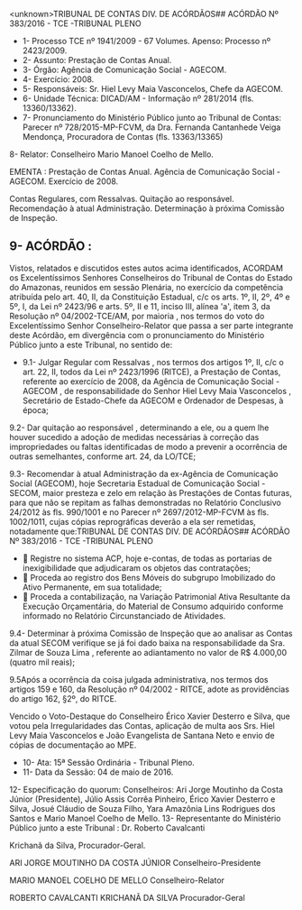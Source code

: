 &lt;unknown&gt;TRIBUNAL DE CONTAS DIV. DE ACÓRDÃOS## ACÓRDÃO Nº 383/2016 - TCE -TRIBUNAL PLENO

- 1- Processo TCE nº 1941/2009 - 67 Volumes. Apenso: Processo nº 2423/2009.
- 2- Assunto: Prestação de Contas Anual.
- 3- Órgão: Agência de Comunicação Social - AGECOM.
- 4- Exercício: 2008.
- 5- Responsáveis: Sr. Hiel Levy Maia Vasconcelos, Chefe da AGECOM.
- 6- Unidade Técnica: DICAD/AM - Informação nº 281/2014 (fls. 13360/13362).
- 7-  Pronunciamento  do Ministério Público  junto  ao Tribunal  de Contas: Parecer  nº 728/2015-MP-FCVM,  da  Dra.  Fernanda  Cantanhede  Veiga  Mendonça,  Procuradora  de Contas (fls. 13363/13365)

8- Relator: Conselheiro Mario Manoel Coelho de Mello.

EMENTA : Prestação de Contas Anual. Agência de Comunicação  Social  -  AGECOM.    Exercício  de 2008.

Contas  Regulares,  com  Ressalvas.  Quitação  ao responsável. Recomendação à atual Administração. Determinação à próxima Comissão de Inspeção.

## 9- ACÓRDÃO :

Vistos, relatados e discutidos estes autos acima identificados, ACORDAM os Excelentíssimos Senhores Conselheiros do Tribunal de Contas do Estado do Amazonas, reunidos em sessão Plenária, no exercício da competência atribuída pelo  art.  40,  II, da Constituição Estadual, c/c os arts. 1º, II, 2º, 4º e 5º, I, da Lei nº 2423/96 e arts. 5º, II e 11, inciso III,  alínea 'a', item 3, da Resolução nº 04/2002-TCE/AM, por maioria , nos termos do voto do Excelentíssimo Senhor Conselheiro-Relator que passa a ser parte integrante deste Acórdão, em divergência com o pronunciamento do Ministério Público junto a este Tribunal, no sentido de:

- 9.1- Julgar Regular com Ressalvas , nos termos dos artigos 1º, II, c/c o art. 22, II, todos da Lei nº 2423/1996 (RITCE), a Prestação de Contas, referente ao exercício de  2008,  da Agência  de  Comunicação  Social -AGECOM ,  de  responsabilidade  do Senhor Hiel  Levy  Maia  Vasconcelos , Secretário  de  Estado-Chefe  da  AGECOM  e Ordenador de Despesas, à época;

9.2- Dar quitação ao responsável , determinando a ele, ou a quem lhe houver sucedido  a  adoção  de  medidas  necessárias  à  correção  das  impropriedades  ou  faltas identificadas de modo a prevenir a ocorrência de outras semelhantes, conforme art. 24, da LO/TCE;

9.3- Recomendar à atual Administração da ex-Agência de Comunicação Social  (AGECOM), hoje  Secretaria  Estadual  de  Comunicação  Social  -  SECOM,  maior presteza e zelo em relação às Prestações de Contas futuras, para que não se repitam as falhas demonstradas no Relatório Conclusivo 24/2012  às fls. 990/1001 e no Parecer nº 2697/2012-MP-FCVM  às  fls.  1002/1011,  cujas  cópias  reprográficas  deverão  a  ela  ser remetidas, notadamente que:TRIBUNAL DE CONTAS DIV. DE ACÓRDÃOS## ACÓRDÃO Nº 383/2016 - TCE -TRIBUNAL PLENO

-  Registre  no  sistema  ACP,  hoje  e-contas,  de  todas  as  portarias  de inexigibilidade que adjudicaram os objetos das contratações;
-  Proceda ao registro dos Bens Móveis do subgrupo Imobilizado do Ativo Permanente, em sua totalidade;
-  Proceda a contabilização, na Variação Patrimonial Ativa Resultante da Execução Orçamentária, do Material de Consumo adquirido conforme informado no Relatório Circunstanciado de Atividades.

9.4-  Determinar à próxima  Comissão  de  Inspeção que  ao  analisar  as Contas da atual SECOM verifique se já foi dado baixa na responsabilidade da Sra. Zilmar de Souza Lima , referente ao adiantamento no valor de R$ 4.000,00 (quatro mil reais);

9.5Após a ocorrência da coisa julgada administrativa, nos termos dos artigos 159 e 160, da Resolução nº 04/2002 - RITCE, adote as providências do artigo 162, §2º, do RITCE.

Vencido o Voto-Destaque do Conselheiro Érico Xavier Desterro e Silva, que votou  pela  Irregularidades  das  Contas,  aplicação  de  multa  aos  Srs.  Hiel  Levy  Maia Vasconcelos e João Evangelista de Santana Neto e envio de cópias de documentação ao MPE.

- 10- Ata: 15ª Sessão Ordinária - Tribunal Pleno.
- 11- Data da Sessão: 04 de maio de 2016.

12-  Especificação  do  quorum: Conselheiros:  Ari  Jorge  Moutinho  da  Costa  Júnior (Presidente), Júlio Assis Corrêa Pinheiro, Érico Xavier Desterro e Silva, Josué Cláudio de Souza Filho, Yara Amazônia Lins Rodrigues dos Santos e Mario Manoel Coelho de Mello. 13- Representante do Ministério Público junto a este Tribunal : Dr. Roberto Cavalcanti

Krichanã da Silva, Procurador-Geral.

ARI JORGE MOUTINHO DA COSTA JÚNIOR Conselheiro-Presidente

MARIO MANOEL COELHO DE MELLO Conselheiro-Relator

ROBERTO CAVALCANTI KRICHANÃ DA SILVA Procurador-Geral